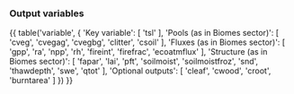 ### Output variables

{{ table('variable', {
    'Key variable': [
        'tsl'
    ],
    'Pools (as in Biomes sector)': [
        'cveg',
        'cvegag',
        'cvegbg',
        'clitter',
        'csoil'
    ],
    'Fluxes (as in Biomes sector)': [
        'gpp',
        'ra',
        'npp',
        'rh',
        'fireint',
        'firefrac',
        'ecoatmflux'
    ],
    'Structure (as in Biomes sector)': [
        'fapar',
        'lai',
        'pft',
        'soilmoist',
        'soilmoistfroz',
        'snd',
        'thawdepth',
        'swe',
        'qtot'
    ],
    'Optional outputs': [
        'cleaf',
        'cwood',
        'croot',
        'burntarea'
    ]
}) }}
